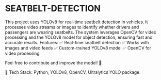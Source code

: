 # SEATBELT-DETECTION
This project uses YOLOv8 for real-time seatbelt detection in vehicles. It processes video streams or images to identify whether drivers and passengers are wearing seatbelts. The system leverages OpenCV for video processing and the YOLOv8 model for object detection, ensuring fast and accurate results.
Features:
✅ Real-time seatbelt detection
✅ Works with images and video feeds
✅ Custom-trained YOLOv8 model
✅ OpenCV for video processing

Feel free to contribute and improve the model! 🚀

📌 Tech Stack: Python, YOLOv8, OpenCV, Ultralytics YOLO package.
